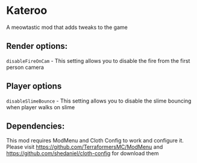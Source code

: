 # Kateroo
A meowtastic mod that adds tweaks to the game

## Render options:

``disableFireOnCam`` - This setting allows you to disable the fire from the first person camera

## Player options

``disableSlimeBounce`` - This setting allows you to disable the slime bouncing when player walks on slime

## Dependencies:

This mod requires ModMenu and Cloth Config to work and configure it. Please visit https://github.com/TerraformersMC/ModMenu and https://github.com/shedaniel/cloth-config for download them
